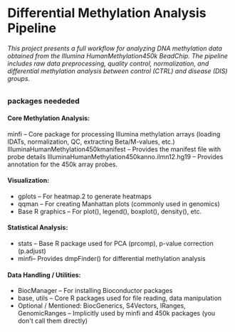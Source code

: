 # Differential Methylation Analysis Pipeline
###### This project presents a full workflow for analyzing DNA methylation data obtained from the Illumina HumanMethylation450k BeadChip. The pipeline includes raw data preprocessing, quality control, normalization, and differential methylation analysis between control (CTRL) and disease (DIS) groups.

### packages neededed
#### Core Methylation Analysis:
minfi – Core package for processing Illumina methylation arrays (loading IDATs, normalization, QC, extracting Beta/M-values, etc.)
IlluminaHumanMethylation450kmanifest – Provides the manifest file with probe details
IlluminaHumanMethylation450kanno.ilmn12.hg19 – Provides annotation for the 450k array probes.

#### Visualization:
- gplots – For heatmap.2 to generate heatmaps
- qqman – For creating Manhattan plots (commonly used in genomics)
- Base R graphics – For plot(), legend(), boxplot(), density(), etc.

#### Statistical Analysis:
- stats – Base R package used for PCA (prcomp), p-value correction (p.adjust)
- minfi– Provides dmpFinder() for differential methylation analysis

#### Data Handling / Utilities:
- BiocManager – For installing Bioconductor packages
- base, utils – Core R packages used for file reading, data manipulation
- Optional / Mentioned:
BiocGenerics, S4Vectors, IRanges, GenomicRanges – Implicitly used by minfi and 450k packages (you don't call them directly)


